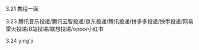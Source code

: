 3.21 携程一面

3.23 腾讯音乐投递/腾讯云智投递/京东投递/腾讯投递/拼多多投递/快手投递/网易雷火投递/B站投递/联想投递/oppo/小红书

3.24 ying'ji
<!--stackedit_data:
eyJoaXN0b3J5IjpbLTE0MTIwOTcxMjgsMTI5NDI4Njk2NiwtMT
czOTY1ODAwNywtMTI1MDQzNDI4NCwtMTA2OTA5NDkxOF19
-->